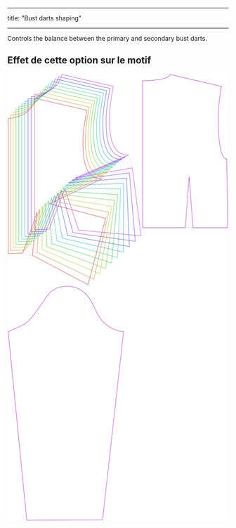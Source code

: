 - - -
title: "Bust darts shaping"
- - -

Controls the balance between the primary and secondary bust darts.

## Effet de cette option sur le motif

![This image shows the effect of this option by superimposing several variants that have a different value for this option](breanna_primarybustdartshaping_sample.svg "Effet de cette option sur le modèle")
